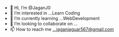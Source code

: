 - 👋 Hi, I’m @JaganJ0
- 👀 I’m interested in ...Learn Coding 
- 🌱 I’m currently learning ...WebDevelopment
- 💞️ I’m looking to collaborate on ...
- 📫 How to reach me ...jaganjaguar567@gmail.com

<!---
JaganJ0/JaganJ0 is a ✨ special ✨ repository because its `README.md` (this file) appears on your GitHub profile.
You can click the Preview link to take a look at your changes.
--->
